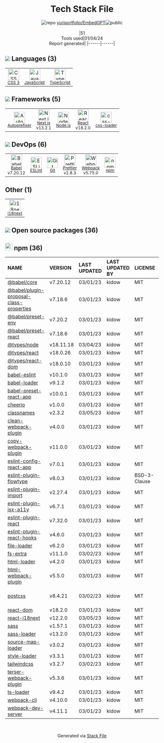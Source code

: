 <!--
&lt;--- Readme.md Snippet without images Start ---&gt;
## Tech Stack
yuriportfolio/EmbedGPT is built on the following main stack:

- [Node.js](http://nodejs.org/) – Frameworks (Full Stack)
- [React](https://reactjs.org/) – Javascript UI Libraries
- [JavaScript](https://developer.mozilla.org/en-US/docs/Web/JavaScript) – Languages
- [TypeScript](http://www.typescriptlang.org) – Languages
- [Webpack](http://webpack.js.org) – JS Build Tools / JS Task Runners
- [Autoprefixer](https://github.com/postcss/autoprefixer) – CSS Pre-processors / Extensions
- [Babel](http://babeljs.io/) – JavaScript Compilers
- [ESLint](http://eslint.org/) – Code Review
- [i18next](https://www.i18next.com/) – Translation Service
- [Next.js](https://nextjs.org/) – Frameworks (Full Stack)
- [Prettier](https://prettier.io/) – Code Review
- [css-loader](https://github.com/webpack-contrib/css-loader) – CSS Pre-processors / Extensions

Full tech stack [here](/techstack.md)

&lt;--- Readme.md Snippet without images End ---&gt;

&lt;--- Readme.md Snippet with images Start ---&gt;
## Tech Stack
yuriportfolio/EmbedGPT is built on the following main stack:

- <img width='25' height='25' src='https://img.stackshare.io/service/1011/n1JRsFeB_400x400.png' alt='Node.js'/> [Node.js](http://nodejs.org/) – Frameworks (Full Stack)
- <img width='25' height='25' src='https://img.stackshare.io/service/1020/OYIaJ1KK.png' alt='React'/> [React](https://reactjs.org/) – Javascript UI Libraries
- <img width='25' height='25' src='https://img.stackshare.io/service/1209/javascript.jpeg' alt='JavaScript'/> [JavaScript](https://developer.mozilla.org/en-US/docs/Web/JavaScript) – Languages
- <img width='25' height='25' src='https://img.stackshare.io/service/1612/bynNY5dJ.jpg' alt='TypeScript'/> [TypeScript](http://www.typescriptlang.org) – Languages
- <img width='25' height='25' src='https://img.stackshare.io/service/1682/IMG_4636.PNG' alt='Webpack'/> [Webpack](http://webpack.js.org) – JS Build Tools / JS Task Runners
- <img width='25' height='25' src='https://img.stackshare.io/service/2202/72d087642cfce6fef6f2dabec5bf49e8_400x400.png' alt='Autoprefixer'/> [Autoprefixer](https://github.com/postcss/autoprefixer) – CSS Pre-processors / Extensions
- <img width='25' height='25' src='https://img.stackshare.io/service/2739/-1wfGjNw.png' alt='Babel'/> [Babel](http://babeljs.io/) – JavaScript Compilers
- <img width='25' height='25' src='https://img.stackshare.io/service/3337/Q4L7Jncy.jpg' alt='ESLint'/> [ESLint](http://eslint.org/) – Code Review
- <img width='25' height='25' src='https://img.stackshare.io/service/4747/default_82286a88bf01c80539ebd1d6dbea1b25df8af16d.png' alt='i18next'/> [i18next](https://www.i18next.com/) – Translation Service
- <img width='25' height='25' src='https://img.stackshare.io/service/5936/nextjs.png' alt='Next.js'/> [Next.js](https://nextjs.org/) – Frameworks (Full Stack)
- <img width='25' height='25' src='https://img.stackshare.io/service/7035/default_66f265943abed56bcdbfca1c866a4261b1fbb063.jpg' alt='Prettier'/> [Prettier](https://prettier.io/) – Code Review
- <img width='25' height='25' src='https://img.stackshare.io/service/8074/default_d2b16fd6997fb2e164de645a34f9b8d5a880d999.png' alt='css-loader'/> [css-loader](https://github.com/webpack-contrib/css-loader) – CSS Pre-processors / Extensions

Full tech stack [here](/techstack.md)

&lt;--- Readme.md Snippet with images End ---&gt;
-->
<div align="center">

# Tech Stack File
![](https://img.stackshare.io/repo.svg "repo") [yuriportfolio/EmbedGPT](https://github.com/yuriportfolio/EmbedGPT)![](https://img.stackshare.io/public_badge.svg "public")
<br/><br/>
|51<br/>Tools used|01/04/24 <br/>Report generated|
|------|------|
</div>

## <img src='https://img.stackshare.io/languages.svg'/> Languages (3)
<table><tr>
  <td align='center'>
  <img width='36' height='36' src='https://img.stackshare.io/service/6727/css.png' alt='CSS 3'>
  <br>
  <sub><a href="https://developer.mozilla.org/en-US/docs/Web/CSS/CSS3">CSS 3</a></sub>
  <br>
  <sub></sub>
</td>

<td align='center'>
  <img width='36' height='36' src='https://img.stackshare.io/service/1209/javascript.jpeg' alt='JavaScript'>
  <br>
  <sub><a href="https://developer.mozilla.org/en-US/docs/Web/JavaScript">JavaScript</a></sub>
  <br>
  <sub></sub>
</td>

<td align='center'>
  <img width='36' height='36' src='https://img.stackshare.io/service/1612/bynNY5dJ.jpg' alt='TypeScript'>
  <br>
  <sub><a href="http://www.typescriptlang.org">TypeScript</a></sub>
  <br>
  <sub></sub>
</td>

</tr>
</table>

## <img src='https://img.stackshare.io/frameworks.svg'/> Frameworks (5)
<table><tr>
  <td align='center'>
  <img width='36' height='36' src='https://img.stackshare.io/service/2202/72d087642cfce6fef6f2dabec5bf49e8_400x400.png' alt='Autoprefixer'>
  <br>
  <sub><a href="https://github.com/postcss/autoprefixer">Autoprefixer</a></sub>
  <br>
  <sub></sub>
</td>

<td align='center'>
  <img width='36' height='36' src='https://img.stackshare.io/service/5936/nextjs.png' alt='Next.js'>
  <br>
  <sub><a href="https://nextjs.org/">Next.js</a></sub>
  <br>
  <sub>v13.2.1</sub>
</td>

<td align='center'>
  <img width='36' height='36' src='https://img.stackshare.io/service/1011/n1JRsFeB_400x400.png' alt='Node.js'>
  <br>
  <sub><a href="http://nodejs.org/">Node.js</a></sub>
  <br>
  <sub></sub>
</td>

<td align='center'>
  <img width='36' height='36' src='https://img.stackshare.io/service/1020/OYIaJ1KK.png' alt='React'>
  <br>
  <sub><a href="https://reactjs.org/">React</a></sub>
  <br>
  <sub>v18.2.0</sub>
</td>

<td align='center'>
  <img width='36' height='36' src='https://img.stackshare.io/service/8074/default_d2b16fd6997fb2e164de645a34f9b8d5a880d999.png' alt='css-loader'>
  <br>
  <sub><a href="https://github.com/webpack-contrib/css-loader">css-loader</a></sub>
  <br>
  <sub></sub>
</td>

</tr>
</table>

## <img src='https://img.stackshare.io/devops.svg'/> DevOps (6)
<table><tr>
  <td align='center'>
  <img width='36' height='36' src='https://img.stackshare.io/service/2739/-1wfGjNw.png' alt='Babel'>
  <br>
  <sub><a href="http://babeljs.io/">Babel</a></sub>
  <br>
  <sub>v7.20.12</sub>
</td>

<td align='center'>
  <img width='36' height='36' src='https://img.stackshare.io/service/3337/Q4L7Jncy.jpg' alt='ESLint'>
  <br>
  <sub><a href="http://eslint.org/">ESLint</a></sub>
  <br>
  <sub></sub>
</td>

<td align='center'>
  <img width='36' height='36' src='https://img.stackshare.io/service/1046/git.png' alt='Git'>
  <br>
  <sub><a href="http://git-scm.com/">Git</a></sub>
  <br>
  <sub></sub>
</td>

<td align='center'>
  <img width='36' height='36' src='https://img.stackshare.io/service/7035/default_66f265943abed56bcdbfca1c866a4261b1fbb063.jpg' alt='Prettier'>
  <br>
  <sub><a href="https://prettier.io/">Prettier</a></sub>
  <br>
  <sub>v2.8.3</sub>
</td>

<td align='center'>
  <img width='36' height='36' src='https://img.stackshare.io/service/1682/IMG_4636.PNG' alt='Webpack'>
  <br>
  <sub><a href="http://webpack.js.org">Webpack</a></sub>
  <br>
  <sub>v5.75.0</sub>
</td>

<td align='center'>
  <img width='36' height='36' src='https://img.stackshare.io/service/1120/lejvzrnlpb308aftn31u.png' alt='npm'>
  <br>
  <sub><a href="https://www.npmjs.com/">npm</a></sub>
  <br>
  <sub></sub>
</td>

</tr>
</table>

## Other (1)
<table><tr>
  <td align='center'>
  <img width='36' height='36' src='https://img.stackshare.io/service/4747/default_82286a88bf01c80539ebd1d6dbea1b25df8af16d.png' alt='i18next'>
  <br>
  <sub><a href="https://www.i18next.com/">i18next</a></sub>
  <br>
  <sub></sub>
</td>

</tr>
</table>


## <img src='https://img.stackshare.io/group.svg' /> Open source packages (36)</h2>

## <img width='24' height='24' src='https://img.stackshare.io/service/1120/lejvzrnlpb308aftn31u.png'/> npm (36)

|NAME|VERSION|LAST UPDATED|LAST UPDATED BY|LICENSE|VULNERABILITIES|
|:------|:------|:------|:------|:------|:------|
|[@babel/core](https://www.npmjs.com/@babel/core)|v7.20.12|03/01/23|kidow |MIT|N/A|
|[@babel/plugin-proposal-class-properties](https://www.npmjs.com/@babel/plugin-proposal-class-properties)|v7.18.6|03/01/23|kidow |MIT|N/A|
|[@babel/preset-env](https://www.npmjs.com/@babel/preset-env)|v7.20.2|03/01/23|kidow |MIT|N/A|
|[@babel/preset-react](https://www.npmjs.com/@babel/preset-react)|v7.18.6|03/01/23|kidow |MIT|N/A|
|[@types/node](https://www.npmjs.com/@types/node)|v18.11.18|03/04/23|kidow |MIT|N/A|
|[@types/react](https://www.npmjs.com/@types/react)|v18.0.26|03/01/23|kidow |MIT|N/A|
|[@types/react-dom](https://www.npmjs.com/@types/react-dom)|v18.0.10|03/01/23|kidow |MIT|N/A|
|[babel-eslint](https://www.npmjs.com/babel-eslint)|v10.1.0|03/01/23|kidow |MIT|N/A|
|[babel-loader](https://www.npmjs.com/babel-loader)|v9.1.2|03/01/23|kidow |MIT|N/A|
|[babel-preset-react-app](https://www.npmjs.com/babel-preset-react-app)|v10.0.1|03/01/23|kidow |MIT|N/A|
|[cheerio](https://www.npmjs.com/cheerio)|v1.0.0|03/01/23|kidow |MIT|N/A|
|[classnames](https://www.npmjs.com/classnames)|v2.3.2|03/05/23|kidow |MIT|N/A|
|[clean-webpack-plugin](https://www.npmjs.com/clean-webpack-plugin)|v4.0.0|03/01/23|kidow |MIT|N/A|
|[copy-webpack-plugin](https://www.npmjs.com/copy-webpack-plugin)|v11.0.0|03/01/23|kidow |MIT|N/A|
|[eslint-config-react-app](https://www.npmjs.com/eslint-config-react-app)|v7.0.1|03/01/23|kidow |MIT|N/A|
|[eslint-plugin-flowtype](https://www.npmjs.com/eslint-plugin-flowtype)|v8.0.3|03/01/23|kidow |BSD-3-Clause|N/A|
|[eslint-plugin-import](https://www.npmjs.com/eslint-plugin-import)|v2.27.4|03/01/23|kidow |MIT|N/A|
|[eslint-plugin-jsx-a11y](https://www.npmjs.com/eslint-plugin-jsx-a11y)|v6.7.1|03/01/23|kidow |MIT|N/A|
|[eslint-plugin-react](https://www.npmjs.com/eslint-plugin-react)|v7.32.0|03/01/23|kidow |MIT|N/A|
|[eslint-plugin-react-hooks](https://www.npmjs.com/eslint-plugin-react-hooks)|v4.6.0|03/01/23|kidow |MIT|N/A|
|[file-loader](https://www.npmjs.com/file-loader)|v6.2.0|03/01/23|kidow |MIT|N/A|
|[fs-extra](https://www.npmjs.com/fs-extra)|v11.1.0|03/02/23|kidow |MIT|N/A|
|[html-loader](https://www.npmjs.com/html-loader)|v4.2.0|03/01/23|kidow |MIT|N/A|
|[html-webpack-plugin](https://www.npmjs.com/html-webpack-plugin)|v5.5.0|03/01/23|kidow |MIT|N/A|
|[postcss](https://www.npmjs.com/postcss)|v8.4.21|03/02/23|kidow |MIT|[CVE-2023-44270](https://github.com/advisories/GHSA-7fh5-64p2-3v2j) (Moderate)|
|[react-dom](https://www.npmjs.com/react-dom)|v18.2.0|03/01/23|kidow |MIT|N/A|
|[react-i18next](https://www.npmjs.com/react-i18next)|v12.2.0|03/05/23|kidow |MIT|N/A|
|[sass](https://www.npmjs.com/sass)|v1.57.1|03/01/23|kidow |MIT|N/A|
|[sass-loader](https://www.npmjs.com/sass-loader)|v13.2.0|03/01/23|kidow |MIT|N/A|
|[source-map-loader](https://www.npmjs.com/source-map-loader)|v3.0.2|03/01/23|kidow |MIT|N/A|
|[style-loader](https://www.npmjs.com/style-loader)|v3.3.1|03/01/23|kidow |MIT|N/A|
|[tailwindcss](https://www.npmjs.com/tailwindcss)|v3.2.7|03/02/23|kidow |MIT|N/A|
|[terser-webpack-plugin](https://www.npmjs.com/terser-webpack-plugin)|v5.3.6|03/01/23|kidow |MIT|N/A|
|[ts-loader](https://www.npmjs.com/ts-loader)|v9.4.2|03/01/23|kidow |MIT|N/A|
|[webpack-cli](https://www.npmjs.com/webpack-cli)|v4.10.0|03/01/23|kidow |MIT|N/A|
|[webpack-dev-server](https://www.npmjs.com/webpack-dev-server)|v4.11.1|03/01/23|kidow |MIT|N/A|

<br/>
<div align='center'>

Generated via [Stack File](https://github.com/marketplace/stack-file)
